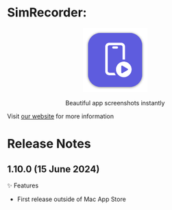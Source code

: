 # SimRecorder:

<p align="center">
  <img width="150" height="150" src="assets/logo.png">
</p>

<p align="center">
Beautiful app screenshots instantly
</p>

Visit [our website](https://simrecorder.antran.app/) for more information

# Release Notes

## 1.10.0 (15 June 2024)

✨ Features
- First release outside of Mac App Store